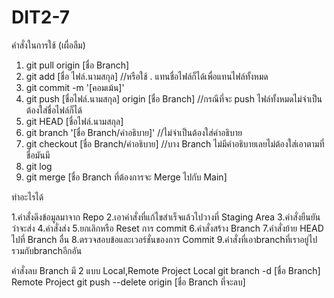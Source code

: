 # DIT2-7
คำสั่งในการใช้ (เผื่อลืม)
1. git pull origin [ชื่อ Branch] 
2. git add [ชื่อ ไฟล์.นามสกุล] //หรือใช้ . แทนชื่อไฟล์ก็ได้เพื่อแทนไฟล์ทั้งหมด
3. git commit -m '[คอมเม้น]'
4. git push [ชื่อไฟล์.นามสกุล] origin [ชื่อ Branch] //กรณีที่จะ push ไฟล์ทั้งหมดไม่จำเป็นต้องใส่ชื่อไฟล์ก็ได้
5. git HEAD [ชื่อไฟล์.นามสกุล]
6. git branch '[ชื่อ Branch/คำอธิบาย]' //ไม่จำเป็นต้องใส่คำอธิบาย
7. git checkout [ชื่อ Branch/คำอธิบาย] //บาง Branch ไม่มีคำอธิบายเลยไม่ต้องใส่เอาตามที่ชื่อมันมี
8. git log
9. git merge [ชื่อ Branch ที่ต้องการจะ Merge ไปกับ Main]

ทำอะไรได้

1.คำสั่งดึงข้อมูลมาจาก Repo
2.เอาคำสั่งที่แก้ไขสำเร็จแล้วไปวางที่ Staging Area
3.คำสั่งยืนยันว่าจะส่ง
4.คำสั่งส่ง
5.ยกเลิกหรือ Reset การ commit
6.คำสั่งสร้าง Branch
7.คำสั่งย้าย HEAD ไปที่ Branch อื่น
8.ตรวจสอบข้อและเวอร์ชั่นของการ Commit
9.คำสั่งที่เอาbranchที่เราอยู่ไปรวมกับbranchอีกอัน

คำสั่งลบ Branch มี 2 แบบ Local,Remote Project
Local
git branch -d [ชื่อ Branch]
Remote Project
git push --delete origin [ชื่อ Branch ที่จะลบ]

